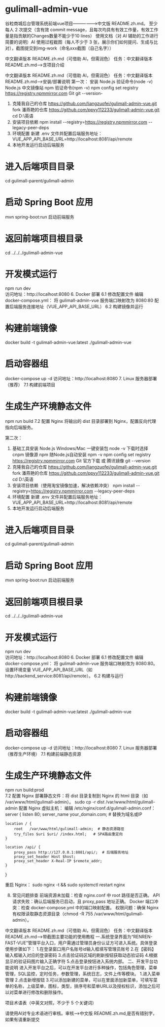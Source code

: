 # gulimall-admin-vue
谷粒商城后台管理系统前端vue项目——————>中文版 README.zh.md。
至少每人 2 次提交（含有效 commit message，且每次均具有有效工作量，有效工作量是指贡献的Changes数量不能少于10 lines）
使用文档（对 AI 辅助的工作进行简要的说明）AI 使用过程截图（每人不少于 3 张，展示你们如何提问、生成与比对），截图提交到img-work（命名xxx截图（自己名字））
<!-- by 黎  柚 -->
中文翻译版本 README.zh.md（可借助 AI，但需润色）
任务：中文翻译版本 README.zh.md——>含项目介绍


<!-- by 梁佐妃 -->
中文翻译版本 README.zh.md（可借助 AI，但需润色）
任务：中文翻译版本 README.zh.md——>安装/部署说明
第一次：
安装
Node.js	验证命令(node -v)	Node.js 中文镜像站
npm	验证命令(npm -v)	npm config set registry https://registry.npmmirror.com
Git	git --version-
1. 克隆我自己的仓库
https://github.com/liangzuofei/gulimall-admin-vue.git
fork 潘燕艳的仓库
https://github.com/ppyy112233/gulimall-admin-vue.git
cd D:\英语
2. 安装项目依赖
npm install --registry=https://registry.npmmirror.com --legacy-peer-deps
3. 环境配置
新建 .env 文件并配置后端服务地址：
VUE_APP_API_BASE_URL=http://localhost:8081/api/remote
5. 本地开发运行启动后端服务
# 进入后端项目目录
cd gulimall-parent/gulimall-admin
# 启动 Spring Boot 应用
mvn spring-boot:run
启动前端服务
# 返回前端项目根目录
cd ../../../gulimall-admin-vue
# 开发模式运行
npm run dev  
访问地址：http://localhost:8080
6. Docker 部署
6.1 修改配置文件
编辑 docker-compose.yml：
将 gulimall-admin-vue 服务端口映射改为 8080:80
配置后端服务连接地址（VUE_APP_API_BASE_URL）
6.2 构建镜像并运行
# 构建前端镜像
docker build -t gulimall-admin-vue:latest ./gulimall-admin-vue
# 启动容器组
docker-compose up -d 
访问地址：http://localhost:8080
7. Linux 服务器部署（推荐）
7.1 构建前端项目   
# 生成生产环境静态文件
npm run build
7.2 配置 Nginx
将输出的 dist 目录部署到 Nginx，配置反向代理指向后端服务。

第二次：
1. 基础工具安装
Node.js	Windows/Mac 一键安装包	node -v	下载时选择 cnpm 镜像源
npm	随Node.js自动安装	npm -v	npm config set registry https://registry.npmmirror.com
Git	官方下载 或 腾讯镜像	git --version	
1. 克隆我自己的仓库
https://github.com/liangzuofei/gulimall-admin-vue.git
fork 潘燕艳的仓库
https://github.com/ppyy112233/gulimall-admin-vue.git
cd D:\英语
2. 安装项目依赖（使用淘宝镜像加速，解决依赖冲突）
npm install --registry=https://registry.npmmirror.com --legacy-peer-deps
3. 环境配置
新建 .env 文件并配置后端服务地址：
VUE_APP_API_BASE_URL=http://localhost:8081/api/remote
5. 本地开发运行启动后端服务
# 进入后端项目目录
cd gulimall-parent/gulimall-admin
# 启动 Spring Boot 应用
mvn spring-boot:run
启动前端服务
# 返回前端项目根目录
cd ../../../gulimall-admin-vue
# 开发模式运行
npm run dev  
访问地址：http://localhost:8080
6. Docker 部署
6.1 修改配置文件
编辑 docker-compose.yml：
将 gulimall-admin-vue 服务端口映射改为 8080:80。
设置环境变量 VUE_APP_API_BASE_URL（如 http://backend_service:8081/api/remote）。
6.2 构建与运行
# 构建前端镜像
docker build -t gulimall-admin-vue:latest ./gulimall-admin-vue
# 启动容器组
docker-compose up -d
访问地址：http://localhost:8080
7. Linux 服务器部署（推荐生产环境）
7.1 构建前端静态资源
# 生成生产环境静态文件
npm run build:prod  
7.2 配置 Nginx
部署静态文件：将 dist 目录复制到 Nginx 的 html 目录（如 /var/www/html/gulimall-admin）。
sudo cp -r dist /var/www/html/gulimall-admin
配置 Nginx 虚拟主机：
编辑 /etc/nginx/conf.d/gulimall-admin.conf：     
server {
    listen       80;
    server_name  your_domain.com;  # 替换为域名或IP

    location / {
        root   /var/www/html/gulimall-admin;  # 静态资源路径
        try_files $uri $uri/ /index.html;   # SPA路由重定向
    }

    location /api/ {
        proxy_pass http://127.0.0.1:8081/api/;  # 后端服务地址
        proxy_set_header Host $host;
        proxy_set_header X-Real-IP $remote_addr;
    }
}

重启 Nginx：
sudo nginx -t && sudo systemctl restart nginx
    
8. 常见问题排查
前端资源未加载：检查 nginx.conf 中 root 路径是否正确。
API 请求失败：确认后端服务已启动，且 proxy_pass 地址正确。
Docker 端口冲突：检查 docker-compose.yml 中的端口映射配置。
权限问题：确保 Nginx 有权限读取静态资源目录（chmod -R 755 /var/www/html/gulimall-admin）。

<!-- by 李金焕 -->
中文翻译版本 README.zh.md（可借助 AI，但需润色）
任务：中文翻译版本 README.zh.md——>带截图主要功能的使用教程
一.系统登录界面为“RENREN-FAST-VUE”管理平台入口，用户需通过管理员身份认证方可进入系统。具体登录使用步骤如下：
1.在登录窗口用户名账号id输入框填写管理员账号
2.在【密码】输入框输入对应的登录密码
3.点击验证码区域的刷新按钮获取动态验证码
4.根据显示的验证码图片输入正确字符
5.点击登录按钮进入系统内部。
二、开发平台功能说明
进入开发平台之后，可以在开发平台进行多种操作，包括角色管理，菜单管理，SQL监控，定时任务，参数管理，系统日志，文件上传等模块。
1.进入菜单管理
2.点击新增按钮
3.可以添加新建的菜单，可以在里面添加新菜单，可填写菜单的名称，上级菜单，图标，类型，排序号和菜单URL以及授权标识，添加之后可以对菜单进行修改和删除操作。

<!-- by 王  愉 -->
项目术语表（中英文对照，不少于 5 个关键词）

<!-- by 覃卫婷 -->
请使用AI对专业术语进行审核。审核——>中文版 README.zh.md,是否有错别字，如果有请重新提交
